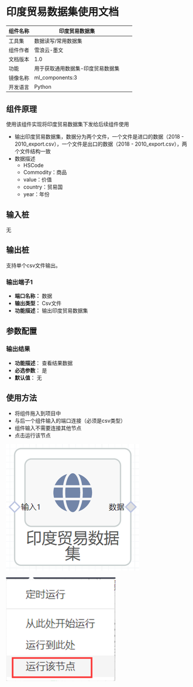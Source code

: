 # 印度贸易数据集使用文档
| 组件名称 |印度贸易数据集 |  |  |
| --- | --- | --- | --- |
| 工具集 | 数据读写/常用数据集 |  |  |
| 组件作者 | 雪浪云-墨文 |  |  |
| 文档版本 | 1.0 |  |  |
| 功能 | 用于获取通用数据集-印度贸易数据集 |  |  |
| 镜像名称 | ml_components:3 |  |  |
| 开发语言 | Python |  |  |

## 组件原理
使用该组件实现将印度贸易数据集下发给后续组件使用


- 输出印度贸易数据集，数据分为两个文件，一个文件是进口的数据（2018 - 2010_export.csv），一个文件是出口的数据（2018 - 2010_export.csv），两个文件结构一致
- 数据描述
    - HSCode
    - Commodity：商品
    - value：价值
    - country：贸易国
    - year：年份

## 输入桩
无

## 输出桩
支持单个csv文件输出。
### 输出端子1

- **端口名称：** 数据
- **输出类型：** Csv文件
- **功能描述：** 输出印度贸易数据集

## 参数配置
### 输出结果

- **功能描述**： 查看结果数据
- **必选参数**： 是
- **默认值**： 无

## 使用方法
- 将组件拖入到项目中
- 与后一个组件输入的端口连接（必须是csv类型）
- 组件输入不需要连接其他节点
- 点击运行该节点

![](./img/印度贸易数据集.png)

![](./img/1568086602280-f3f7a128-867e-458b-b13a-917dc628f8ac.png)
